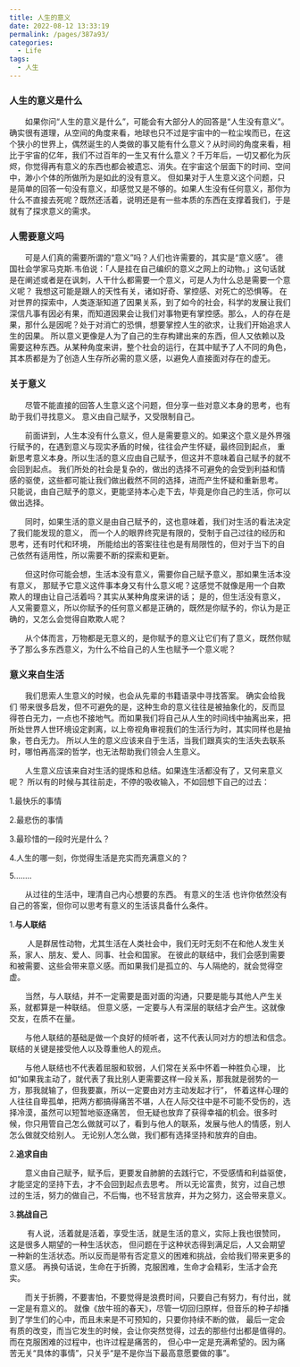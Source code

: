```yaml
---
title: 人生的意义
date: 2022-08-12 13:33:19
permalink: /pages/387a93/
categories:
  - Life
tags:
  - 人生
---
```

### 人生的意义是什么
&emsp;&emsp;如果你问“人生的意义是什么”，可能会有大部分人的回答是“人生没有意义”。
确实很有道理，从空间的角度来看，地球也只不过是宇宙中的一粒尘埃而已，在这个狭小的世界上，偶然诞生的人类做的事又能有什么意义？从时间的角度来看，相比于宇宙的亿年，我们不过百年的一生又有什么意义？千万年后，一切又都化为灰烬，你觉得再有意义的东西也都会被遗忘、消失。在宇宙这个层面下的时间、空间中，渺小个体的所做所为是如此的没有意义。
但如果对于人生意义这个问题，只是简单的回答一句没有意义，却感觉又是不够的。如果人生没有任何意义，那你为什么不直接去死呢？既然还活着，说明还是有一些本质的东西在支撑着我们，于是就有了探求意义的需求。
### 人需要意义吗
&emsp;&emsp;可是人们真的需要所谓的“意义”吗？人们也许需要的，其实是“意义感”。
德国社会学家马克斯.韦伯说：「人是挂在自己编织的意义之网上的动物。」这句话就是在阐述或者是在讽刺，人干什么都需要一个意义，可是人为什么总是需要一个意义呢？
我想这可能是跟人的天性有关，诸如好奇、掌控感、对死亡的恐惧等。
在对世界的探索中，人类逐渐知道了因果关系，到了如今的社会，科学的发展让我们深信凡事有因必有果，而知道因果会让我们对事物更有掌控感。那么，人的存在是果，那什么是因呢？处于对消亡的恐惧，想要掌控人生的欲求，让我们开始追求人生的因果。
所以意义更像是人为了自己的生存构建出来的东西，但人又依赖以及需要这种东西。从某种角度来讲，整个社会的运行，在其中赋予了人不同的角色，其本质都是为了创造人生存所必需的意义感，以避免人直接面对存在的虚无。
### 关于意义
&emsp;&emsp;尽管不能直接的回答人生意义这个问题，但分享一些对意义本身的思考，也有助于我们寻找意义。
意义由自己赋予，又受限制自己。

&emsp;&emsp;前面讲到，人生本没有什么意义，但人是需要意义的。如果这个意义是外界强行赋予的，在遇到意义与现实矛盾的时候，往往会产生怀疑，最终回到起点，
重新思考意义本身。所以生活的意义应由自己赋予，但这并不意味着自己赋予的就不会回到起点。
我们所处的社会是复杂的，做出的选择不可避免的会受到利益和情感的驱使，这些都可能让我们做出截然不同的选择，进而产生怀疑和重新思考。
只能说，由自己赋予的意义，更能坚持本心走下去，毕竟是你自己的生活，你可以做出选择。

&emsp;&emsp;同时，如果生活的意义是由自己赋予的，这也意味着，我们对生活的看法决定了我们能发现的意义，
而一个人的眼界终究是有限的，受制于自己过往的经历和思考，还有时代和环境，
所能给出的答案往往也是有局限性的，但对于当下的自己依然有适用性，所以需要不断的探索和更新。

&emsp;&emsp;但这时你可能会想，生活本没有意义，需要你自己赋予意义，那如果生活本没有意义，
那赋予它意义这件事本身又有什么意义呢？这感觉不就像是用一个自欺欺人的理由让自己活着吗？其实从某种角度来讲的话；
是的，但生活没有意义，人又需要意义，所以你赋予的任何意义都是正确的，既然是你赋予的，你认为是正确的，又怎么会觉得自欺欺人呢？

&emsp;&emsp;从个体而言，万物都是无意义的，是你赋予的意义让它们有了意义，既然你赋予了那么多东西意义，为什么不给自己的人生也赋予一个意义呢？
### 意义来自生活
&emsp;&emsp;我们思索人生意义的时候，也会从先辈的书籍语录中寻找答案。
确实会给我们 带来很多启发，但不可避免的是，这种生命的意义往往是被抽象化的，反而显得苍白无力，一点也不接地气。而如果我们将自己从人生的时间线中抽离出来，把所处世界人世环境设定剥离，以上帝视角审视我们的生活行为时，其实同样也是抽象，苍白无力。
所以人生的意义应该来自于生活，当我们跟真实的生活失去联系时，哪怕再高深的哲学，也无法帮助我们领会人生意义。

&emsp;&emsp;人生意义应该来自对生活的提炼和总结。如果连生活都没有了，又何来意义呢？
所以有的时候与其往前走，不停的吸收输入，不如回想下自己的过去：

1.最快乐的事情

2.最悲伤的事情

3.最珍惜的一段时光是什么？

4.人生的哪一刻，你觉得生活是充实而充满意义的？

5..……

&emsp;&emsp;从过往的生活中，理清自己内心想要的东西。
有意义的生活
也许你依然没有自己的答案，但你可以思考有意义的生活该具备什么条件。

1.<b>与人联结</b>

&emsp;&emsp; 人是群居性动物，尤其生活在人类社会中，我们无时无刻不在和他人发生关系，家人、朋友、爱人、同事、社会和国家。
在彼此的联结中，我们会感到需要和被需要、这些会带来意义感。而如果我们是孤立的、与人隔绝的，就会觉得空虚。

&emsp;&emsp;当然，与人联结，并不一定需要是面对面的沟通，只要是能与其他人产生关系，就都算是一种联结。
但意义感，一定要与人有深层的联结才会产生。这就像交友，在质不在量。

&emsp;&emsp;与他人联结的基础是做一个良好的倾听者，这不代表认同对方的想法和信念。
联结的关键是接受他人以及尊重他人的观点。

&emsp;&emsp;与他人联结也不代表着屈服和软弱，人们常在关系中怀着一种胜负心理，
比如“如果我主动了，就代表了我比别人更需要这样一段关系，那我就是弱势的一方，那我就输了，但我要赢，所以一定要由对方主动发起才行”，
怀着这样心理的人往往自卑孤单，把两方都搞得痛苦不堪，人在人际交往中是不可能不受伤的，选择冷漠，虽然可以短暂地驱逐痛苦，
但无疑也放弃了获得幸福的机会。很多时候，你只用管自己怎么做就可以了，看到与他人的联系，发展与他人的情感，别人怎么做就交给别人。
无论别人怎么做，我们都有选择坚持和放弃的自由。

2.<b>追求自由</b>

&emsp;&emsp;意义由自己赋予，赋予后，更要发自肺腑的去践行它，不受感情和利益驱使，才能坚定的坚持下去，才不会回到起点去思考。
   所以无论富贵，贫穷，过自己想过的生活，努力的做自己，不后悔，也不轻言放弃，并为之努力，这会带来意义。

3.<b>挑战自己</b>

&emsp;&emsp;   有人说，活着就是活着，享受生活，就是生活的意义，实际上我也很赞同，这是很多人期望的一种生活状态，
但问题在于这种状态得到满足后，人又会期望一种新的生活状态。所以反而是带有否定意义的困难和挑战，会给我们带来更多的意义感。
再换句话说，生命在于折腾，克服困难，生命才会精彩，生活才会充实。

&emsp;&emsp;而关于折腾，不要害怕，不要觉得是浪费时间，只要自己有努力，有付出，就一定是有意义的。
就像《放牛班的春天》，尽管一切回归原样，但音乐的种子却播到了学生们的心中，而且未来是不可预知的，只要你持续不断的做，
最后一定会有质的改变，而当它发生的时候，会让你突然觉得，过去的那些付出都是值得的。而在克服困难的过程中，也许过程是痛苦的，
但心中一定是充满希望的。因为痛苦无关“具体的事情”，只关乎“是不是你当下最高意愿要做的事”。
